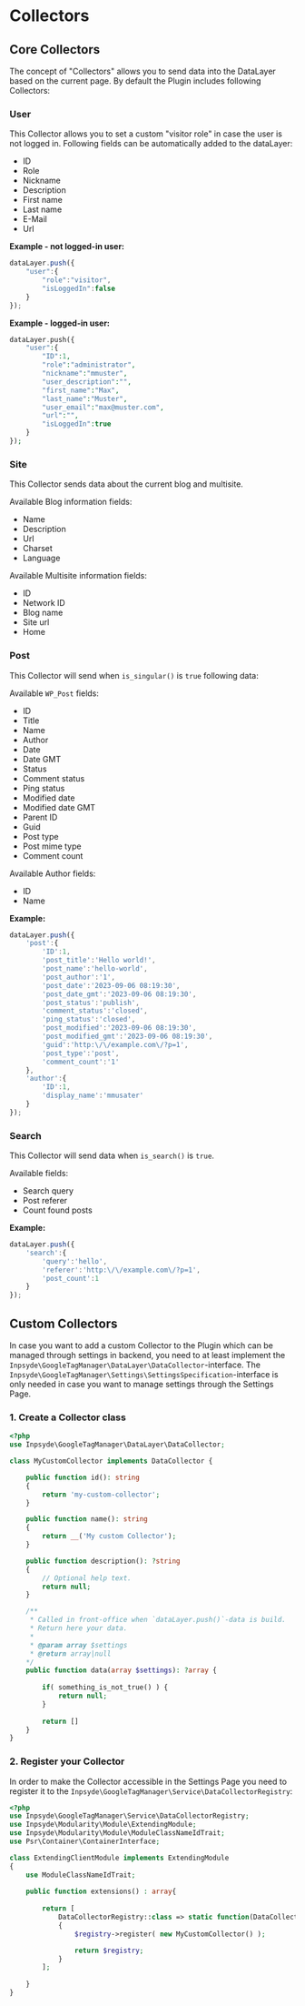 # Collectors

## Core Collectors

The concept of "Collectors" allows you to send data into the DataLayer based on the current page. By default the Plugin includes following Collectors:

### User

This Collector allows you to set a custom "visitor role" in case the user is not logged in. Following fields can be automatically added to the dataLayer:

- ID
- Role
- Nickname
- Description
- First name
- Last name
- E-Mail
- Url

**Example - not logged-in user:**

```js
dataLayer.push({
    "user":{
        "role":"visitor",
        "isLoggedIn":false
    }
});
```

**Example - logged-in user:**

```php
dataLayer.push({
    "user":{
        "ID":1,
        "role":"administrator",
        "nickname":"mmuster",
        "user_description":"",
        "first_name":"Max",
        "last_name":"Muster",
        "user_email":"max@muster.com",
        "url":"",
        "isLoggedIn":true
    }
});
```

### Site

This Collector sends data about the current blog and multisite.

Available Blog information fields:

- Name
- Description
- Url
- Charset
- Language

Available Multisite information fields:

- ID
- Network ID
- Blog name
- Site url
- Home

### Post

This Collector will send when `is_singular()` is `true` following data:

Available `WP_Post` fields:

- ID
- Title
- Name
- Author
- Date
- Date GMT
- Status
- Comment status
- Ping status
- Modified date
- Modified date GMT
- Parent ID
- Guid
- Post type
- Post mime type
- Comment count

Available Author fields:

- ID
- Name

**Example:**

```js
dataLayer.push({
    'post':{
        'ID':1,
        'post_title':'Hello world!',
        'post_name':'hello-world',
        'post_author':'1',
        'post_date':'2023-09-06 08:19:30',
        'post_date_gmt':'2023-09-06 08:19:30',
        'post_status':'publish',
        'comment_status':'closed',
        'ping_status':'closed',
        'post_modified':'2023-09-06 08:19:30',
        'post_modified_gmt':'2023-09-06 08:19:30',
        'guid':'http:\/\/example.com\/?p=1',
        'post_type':'post',
        'comment_count':'1'
    },
    'author':{
        'ID':1,
        'display_name':'mmusater'
    }
});
```

### Search

This Collector will send data when `is_search()` is `true`.

Available fields:

- Search query
- Post referer
- Count found posts

**Example:**

```js
dataLayer.push({
    'search':{
		'query':'hello',
		'referer':'http:\/\/example.com\/?p=1',
		'post_count':1
	}
});
```

## Custom Collectors

In case you want to add a custom Collector to the Plugin which can be managed through settings in backend, you need to at least implement the `Inpsyde\GoogleTagManager\DataLayer\DataCollector`-interface. The `Inpsyde\GoogleTagManager\Settings\SettingsSpecification`-interface is only needed in case you want to manage settings through the Settings Page.

### 1. Create a Collector class

```php
<?php
use Inpsyde\GoogleTagManager\DataLayer\DataCollector;

class MyCustomCollector implements DataCollector {

    public function id(): string 
    {
        return 'my-custom-collector';
    }

    public function name(): string
    {
        return __('My custom Collector');
    }

    public function description(): ?string
    {
        // Optional help text.
        return null;
    }

    /**
     * Called in front-office when `dataLayer.push()`-data is build. 
     * Return here your data.
     * 
     * @param array $settings
     * @return array|null
    */
    public function data(array $settings): ?array {
        
        if( something_is_not_true() ) {
            return null;
        }
        
        return []
    }
}
```

### 2. Register your Collector

In order to make the Collector accessible in the Settings Page you need to register it to the `Inpsyde\GoogleTagManager\Service\DataCollectorRegistry`:

```php
<?php
use Inpsyde\GoogleTagManager\Service\DataCollectorRegistry;
use Inpsyde\Modularity\Module\ExtendingModule;
use Inpsyde\Modularity\Module\ModuleClassNameIdTrait;
use Psr\Container\ContainerInterface;

class ExtendingClientModule implements ExtendingModule
{
    use ModuleClassNameIdTrait;
    
    public function extensions() : array{
 
        return [
            DataCollectorRegistry::class => static function(DataCollectorRegistry $registry, ContainerInterface $container): RulesRegistry
            {
                $registry->register( new MyCustomCollector() );

                return $registry;
            }
        ];
 
    }
}
```

